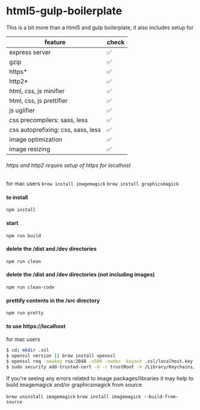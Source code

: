 # html5-gulp-boilerplate

This is a bit more than a html5 and gulp boilerplate, it also includes setup for

|feature|check|
|--|--|
|express server|:white_check_mark:|
|gzip|:white_check_mark:|
|https*|:white_check_mark:|
|http2*|:white_check_mark:|
|html, css, js minifier|:white_check_mark:|
|html, css, js prettifier|:white_check_mark:|
|js uglifier|:white_check_mark:|
|css precompilers: sass, less|:white_check_mark:|
|css autoprefixing: css, sass, less|:white_check_mark:|
|image optimization|:white_check_mark:|
|image resizing|:white_check_mark:|

###### https and http2 require setup of https for localhost

for mac users
`brew install imagemagick`
`brew install graphicsmagick`

#### to install
`npm install`

#### start
`npm run build`

#### delete the /dist and /dev directories
`npm run clean`

#### delete the /dist and /dev directories (not including images)
`npm run clean-code`


#### prettify contents in the /src directory
`npm run pretty`

#### to use https://localhost


for mac users
```bash
$ cd; mkdir .ssl
$ openssl version || brew install openssl
$ openssl req -newkey rsa:2048 -x509 -nodes -keyout .ssl/localhost.key -new -out .ssl/localhost.crt -subj /CN=localhost -reqexts SAN -extensions SAN -config <(cat /System/Library/OpenSSL/openssl.cnf <(printf '[SAN]\nsubjectAltName=DNS:localhost')) -sha256 -days 3650
$ sudo security add-trusted-cert -d -r trustRoot -k /Library/Keychains/System.keychain .ssl/localhost.crt
```

If you're seeing any errors related to image packages/libraries it may help to build imagemagick and/or graphicsmagick from source

`brew uninstall imagemagick`
`brew install imagemagick --build-from-source`

